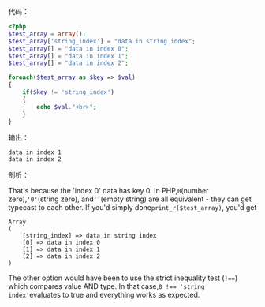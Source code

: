 代码：

```php
<?php
$test_array = array();
$test_array['string_index'] = "data in string index";
$test_array[] = "data in index 0";
$test_array[] = "data in index 1";
$test_array[] = "data in index 2";

foreach($test_array as $key => $val)
{
    if($key != 'string_index')
    {
        echo $val."<br>";
    }
}
```

输出：

```
data in index 1
data in index 2
```

剖析：

That's because the 'index 0' data has key 0. In PHP,`0`\(number zero\),`'0'`\(string zero\), and`''`\(empty string\) are all equivalent - they can get typecast to each other. If you'd simply done`print_r($test_array)`, you'd get

```
Array
(
    [string_index] => data in string index
    [0] => data in index 0
    [1] => data in index 1
    [2] => data in index 2
)
```

The other option would have been to use the strict inequality test \(`!==`\) which compares value AND type. In that case,`0 !== 'string index'`evaluates to true and everything works as expected.

